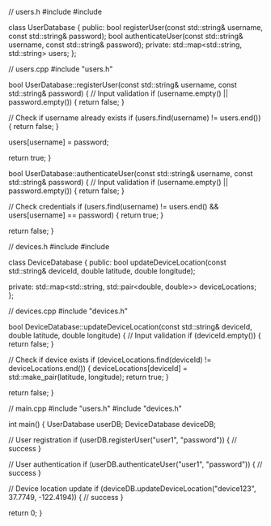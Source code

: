 // users.h
#include <string>
#include <map>

class UserDatabase {
public:
  bool registerUser(const std::string& username, const std::string& password);
  bool authenticateUser(const std::string& username, const std::string& password); 
private:
  std::map<std::string, std::string> users; 
};

// users.cpp
#include "users.h"

bool UserDatabase::registerUser(const std::string& username, const std::string& password) {
  // Input validation
  if (username.empty() || password.empty()) {
    return false; 
  }

  // Check if username already exists
  if (users.find(username) != users.end()) {
    return false; 
  }

  users[username] = password;

  return true;
}

bool UserDatabase::authenticateUser(const std::string& username, const std::string& password) {
  // Input validation
  if (username.empty() || password.empty()) {
    return false;
  }

  // Check credentials
  if (users.find(username) != users.end() && users[username] == password) {
    return true;
  }

  return false;
}


// devices.h
#include <string>
#include <map>

class DeviceDatabase {
public:
  bool updateDeviceLocation(const std::string& deviceId, double latitude, double longitude);

private:
  std::map<std::string, std::pair<double, double>> deviceLocations; 
};

// devices.cpp
#include "devices.h"

bool DeviceDatabase::updateDeviceLocation(const std::string& deviceId, double latitude, double longitude) {
  // Input validation
  if (deviceId.empty()) {
    return false;
  }

  // Check if device exists
  if (deviceLocations.find(deviceId) != deviceLocations.end()) {
    deviceLocations[deviceId] = std::make_pair(latitude, longitude);
    return true;
  }

  return false;
}

// main.cpp
#include "users.h"
#include "devices.h"

int main() {
  UserDatabase userDB;
  DeviceDatabase deviceDB;

  // User registration
  if (userDB.registerUser("user1", "password")) {
    // success
  }

  // User authentication
  if (userDB.authenticateUser("user1", "password")) {
    // success
  }

  // Device location update
  if (deviceDB.updateDeviceLocation("device123", 37.7749, -122.4194)) {
    // success
  }

  return 0;
}

